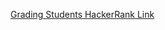 [Grading Students HackerRank Link](https://www.hackerrank.com/challenges/three-month-preparation-kit-grading/problem?h_l=interview&isFullScreen=false&playlist_slugs%5B%5D=preparation-kits&playlist_slugs%5B%5D=three-month-preparation-kit&playlist_slugs%5B%5D=three-month-week-two)
